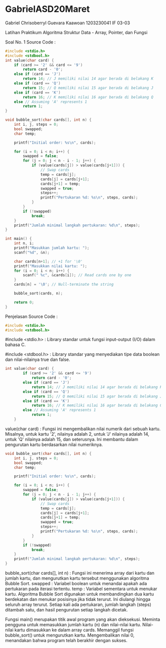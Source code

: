 # GabrielASD20Maret
Gabriel Chrisoberryl Guevara Kaawoan 1203230041 IF 03-03

Latihan Praktikum Algoritma Struktur Data - Array, Pointer, dan Fungsi

Soal No. 1 Source Code : 
```c
#include <stdio.h>
#include <stdbool.h>
int value(char card) {
    if (card >= '2' && card <= '9')
        return card - '0';
    else if (card == 'J')
        return 14; // J memiliki nilai 14 agar berada di belakang K
    else if (card == 'Q')
        return 15; // Q memiliki nilai 15 agar berada di belakang J
    else if (card == 'K')
        return 16; // K memiliki nilai 16 agar berada di belakang Q
    else // Assuming 'A' represents 1
        return 1;
}

void bubble_sort(char cards[], int n) {
    int i, j, steps = 0;
    bool swapped;
    char temp;

    printf("Initial order: %s\n", cards);

    for (i = 0; i < n; i++) {
        swapped = false;
        for (j = 0; j < n - i - 1; j++) {
            if (value(cards[j]) > value(cards[j+1])) {
                // Swap cards
                temp = cards[j];
                cards[j] = cards[j+1];
                cards[j+1] = temp;
                swapped = true;
                steps++;
                printf("Pertukaran %d: %s\n", steps, cards);
            }
        }
        if (!swapped)
            break;
    }
    printf("Jumlah minimal langkah pertukaran: %d\n", steps);
}

int main() {
    int n, i;
    printf("Masukkan jumlah kartu: ");
    scanf("%d", &n);

    char cards[n+1]; // +1 for '\0'
    printf("Masukkan nilai kartu: ");
    for (i = 0; i < n; i++) {
        scanf(" %c", &cards[i]); // Read cards one by one
    }
    cards[n] = '\0'; // Null-terminate the string

    bubble_sort(cards, n);

    return 0;
}
```
Penjelasan Source Code : 
```c
#include <stdio.h>
#include <stdbool.h>
```
#include <stdio.h> : Library standar untuk fungsi input-output (I/O) dalam bahasa C.

#include <stdbool.h> : Library standar yang menyediakan tipe data boolean dan nilai-nilainya true dan false.
```c
int value(char card) {
        if (card >= '2' && card <= '9')
            return card - '0';
        else if (card == 'J')
            return 14; // J memiliki nilai 14 agar berada di belakang K
        else if (card == 'Q')
            return 15; // Q memiliki nilai 15 agar berada di belakang J
        else if (card == 'K')
            return 16; // K memiliki nilai 16 agar berada di belakang Q
        else // Assuming 'A' represents 1
            return 1;
    }
```
value(char card) : Fungsi ini mengembalikan nilai numerik dari sebuah kartu. Misalnya, untuk kartu '2', nilainya adalah 2, untuk 'J' nilainya adalah 14, untuk 'Q' nilainya adalah 15, dan seterusnya. Ini membantu dalam pengurutan kartu berdasarkan nilai numeriknya.
```c
void bubble_sort(char cards[], int n) {
    int i, j, steps = 0;
    bool swapped;
    char temp;

    printf("Initial order: %s\n", cards);

    for (i = 0; i < n; i++) {
        swapped = false;
        for (j = 0; j < n - i - 1; j++) {
            if (value(cards[j]) > value(cards[j+1])) {
                // Swap cards
                temp = cards[j];
                cards[j] = cards[j+1];
                cards[j+1] = temp;
                swapped = true;
                steps++;
                printf("Pertukaran %d: %s\n", steps, cards);
            }
        }
        if (!swapped)
            break;
    }
    printf("Jumlah minimal langkah pertukaran: %d\n", steps);
}
```
bubble_sort(char cards[], int n) : Fungsi ini menerima array dari kartu dan jumlah kartu, dan mengurutkan kartu tersebut menggunakan algoritma Bubble Sort.
swapped : Variabel boolean untuk menandai apakah ada pertukaran pada iterasi tertentu.
temp : Variabel sementara untuk menukar kartu.
Algoritma Bubble Sort digunakan untuk membandingkan dua kartu berdekatan dan menukar posisinya jika tidak terurut. Ini diulangi hingga seluruh array terurut.
Setiap kali ada pertukaran, jumlah langkah (steps) ditambah satu, dan hasil pengurutan setiap langkah dicetak.

Fungsi main() merupakan titik awal program yang akan dieksekusi.
Meminta pengguna untuk memasukkan jumlah kartu (n) dan nilai-nilai kartu.
Nilai-nilai kartu dimasukkan ke dalam array cards.
Memanggil fungsi bubble_sort() untuk mengurutkan kartu.
Mengembalikan nilai 0, menandakan bahwa program telah berakhir dengan sukses.
